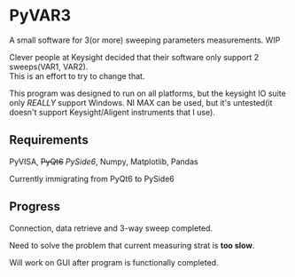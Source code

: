 # PyVAR3

A small software for 3(or more) sweeping parameters measurements. WIP  

Clever people at Keysight decided that their software only support 2 sweeps(VAR1, VAR2).  
This is an effort to try to change that.

This program was designed to run on all platforms, but the keysight IO suite only _REALLY_ support Windows. NI MAX can be used, but it's untested(it doesn't support Keysight/Aligent instruments that I use).

## Requirements

PyVISA, ~~PyQt6~~ _PySide6_, Numpy, Matplotlib, Pandas

Currently immigrating from PyQt6 to PySide6

## Progress

Connection, data retrieve and 3-way sweep completed.

Need to solve the problem that current measuring strat is __too slow__.

Will work on GUI after program is functionally completed.
